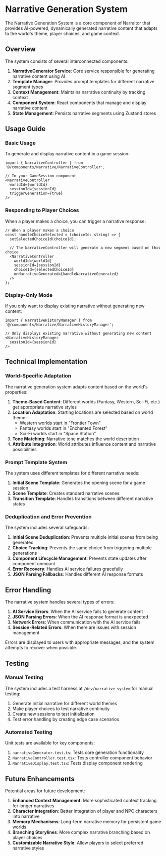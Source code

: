 # Narrative Generation System

The Narrative Generation System is a core component of Narraitor that provides AI-powered, dynamically generated narrative content that adapts to the world's theme, player choices, and game context.

## Overview

The system consists of several interconnected components:

1. **NarrativeGenerator Service**: Core service responsible for generating narrative content using AI
2. **Template Manager**: Provides prompt templates for different narrative segment types
3. **Context Management**: Maintains narrative continuity by tracking context
4. **Component System**: React components that manage and display narrative content
5. **State Management**: Persists narrative segments using Zustand stores

## Usage Guide

### Basic Usage

To generate and display narrative content in a game session:

```tsx
import { NarrativeController } from '@/components/Narrative/NarrativeController';

// In your GameSession component
<NarrativeController
  worldId={worldId}
  sessionId={sessionId}
  triggerGeneration={true}
/>
```

### Responding to Player Choices

When a player makes a choice, you can trigger a narrative response:

```tsx
// When a player makes a choice
const handleChoiceSelected = (choiceId: string) => {
  setSelectedChoiceId(choiceId);
  
  // The NarrativeController will generate a new segment based on this choice
  <NarrativeController
    worldId={worldId}
    sessionId={sessionId}
    choiceId={selectedChoiceId}
    onNarrativeGenerated={handleNarrativeGenerated}
  />
};
```

### Display-Only Mode

If you only want to display existing narrative without generating new content:

```tsx
import { NarrativeHistoryManager } from '@/components/Narrative/NarrativeHistoryManager';

// Only displays existing narrative without generating new content
<NarrativeHistoryManager
  sessionId={sessionId}
/>
```

## Technical Implementation

### World-Specific Adaptation

The narrative generation system adapts content based on the world's properties:

1. **Theme-Based Content**: Different worlds (Fantasy, Western, Sci-Fi, etc.) get appropriate narrative styles
2. **Location Adaptation**: Starting locations are selected based on world theme:
   - Western worlds start in "Frontier Town"
   - Fantasy worlds start in "Enchanted Forest"
   - Sci-Fi worlds start in "Space Station"
3. **Tone Matching**: Narrative tone matches the world description
4. **Attribute Integration**: World attributes influence content and narrative possibilities

### Prompt Template System

The system uses different templates for different narrative needs:

1. **Initial Scene Template**: Generates the opening scene for a game session
2. **Scene Template**: Creates standard narrative scenes
3. **Transition Template**: Handles transitions between different narrative states

### Deduplication and Error Prevention

The system includes several safeguards:

1. **Initial Scene Deduplication**: Prevents multiple initial scenes from being generated
2. **Choice Tracking**: Prevents the same choice from triggering multiple generations
3. **Component Lifecycle Management**: Prevents state updates after component unmount
4. **Error Recovery**: Handles AI service failures gracefully
5. **JSON Parsing Fallbacks**: Handles different AI response formats

## Error Handling

The narrative system handles several types of errors:

1. **AI Service Errors**: When the AI service fails to generate content
2. **JSON Parsing Errors**: When the AI response format is unexpected
3. **Network Errors**: When communication with the AI service fails
4. **Session-Related Errors**: When there are issues with session management

Errors are displayed to users with appropriate messages, and the system attempts to recover when possible.

## Testing

### Manual Testing

The system includes a test harness at `/dev/narrative-system` for manual testing:

1. Generate initial narrative for different world themes
2. Make player choices to test narrative continuity
3. Create new sessions to test initialization
4. Test error handling by creating edge case scenarios

### Automated Testing

Unit tests are available for key components:

1. `narrativeGenerator.test.ts`: Tests core generation functionality
2. `NarrativeController.test.tsx`: Tests controller component behavior
3. `NarrativeDisplay.test.tsx`: Tests display component rendering

## Future Enhancements

Potential areas for future development:

1. **Enhanced Context Management**: More sophisticated context tracking for longer narratives
2. **Character Integration**: Better integration of player and NPC characters into narrative
3. **Memory Mechanisms**: Long-term narrative memory for persistent game worlds
4. **Branching Storylines**: More complex narrative branching based on player choices
5. **Customizable Narrative Style**: Allow players to select preferred narrative styles